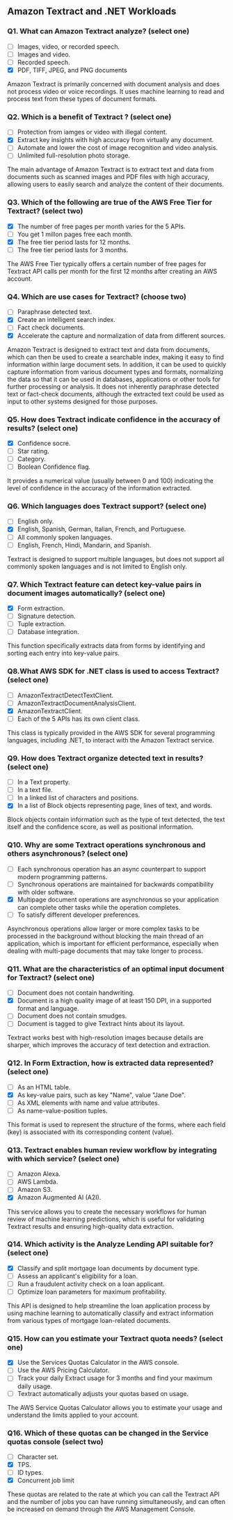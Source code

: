## Amazon Textract and .NET Workloads

### Q1. What can Amazon Textract analyze? (select one)

- [ ] Images, video, or recorded speech.
- [ ] Images and video.
- [ ] Recorded speech.
- [x] PDF, TIFF, JPEG, and PNG documents

Amazon Textract is primarily concerned with document analysis and does not process video or voice recordings. It uses machine learning to read and process text from these types of document formats.

### Q2. Which is a benefit of Textract ? (select one)

- [ ] Protection from iamges or video with illegal content.
- [x] Extract key insights with high accuracy from virtually any document.
- [ ] Automate and lower the cost of image recognition and video analysis.
- [ ] Unlimited full-resolution photo storage.

The main advantage of Amazon Textract is to extract text and data from documents such as scanned images and PDF files with high accuracy, allowing users to easily search and analyze the content of their documents.

### Q3. Which of the following are true of the AWS Free Tier for Textract? (select two)

- [x] The number of free pages per month varies for the 5 APIs.
- [ ] You get 1 millon pages free each month.
- [x] The free tier period lasts for 12 months.
- [ ] The free tier period lasts for 3 months.

The AWS Free Tier typically offers a certain number of free pages for Textract API calls per month for the first 12 months after creating an AWS account.

### Q4. Which are use cases for Textract? (choose two)

- [ ] Paraphrase detected text.
- [x] Create an intelligent search index.
- [ ] Fact check documents.
- [x] Accelerate the capture and normalization of data from different sources.

Amazon Textract is designed to extract text and data from documents, which can then be used to create a searchable index, making it easy to find information within large document sets. In addition, it can be used to quickly capture information from various document types and formats, normalizing the data so that it can be used in databases, applications or other tools for further processing or analysis. It does not inherently paraphrase detected text or fact-check documents, although the extracted text could be used as input to other systems designed for those purposes.

### Q5. How does Textract indicate confidence in the accuracy of results? (select one)

- [x] Confidence socre.
- [ ] Star rating.
- [ ] Category.
- [ ] Boolean Confidence flag.

It provides a numerical value (usually between 0 and 100) indicating the level of confidence in the accuracy of the information extracted.

### Q6. Which languages does Textract support? (select one)

- [ ] English only.
- [x] English, Spanish, German, Italian, French, and Portuguese.
- [ ] All commonly spoken languages.
- [ ] English, French, Hindi, Mandarin, and Spanish.

Textract is designed to support multiple languages, but does not support all commonly spoken languages and is not limited to English only.

### Q7. Which Textract feature can detect key-value pairs in document images automatically? (select one)

- [x] Form extraction. 
- [ ] Signature detection.
- [ ] Tuple extraction.
- [ ] Database integration.

This function specifically extracts data from forms by identifying and sorting each entry into key-value pairs.

### Q8.What AWS SDK for .NET class is used to access Textract? (select one)

- [ ] AmazonTextractDetectTextClient.
- [ ] AmazonTextractDocumentAnalysisClient.
- [x] AmazonTextractClient.
- [ ] Each of the 5 APIs has its own client class.

This class is typically provided in the AWS SDK for several programming languages, including .NET, to interact with the Amazon Textract service.

### Q9. How does Textract organize detected text in results? (select one)

- [ ] In a Text property.
- [ ] In a text file.
- [ ] In a linked list of characters and positions.
- [x] In a list of Block objects representing page, lines of text, and words.

Block objects contain information such as the type of text detected, the text itself and the confidence score, as well as positional information.

### Q10. Why are some Textract operations synchronous and others asynchronous? (select one)

- [ ] Each synchronous operation has an async counterpart to support modern programming patterns.
- [ ] Synchronous operations are maintained for backwards compatibility with older software.
- [x] Multipage document operations are asynchronous so your application can complete other tasks while the operation completes.
- [ ] To satisfy different developer preferences.

Asynchronous operations allow larger or more complex tasks to be processed in the background without blocking the main thread of an application, which is important for efficient performance, especially when dealing with multi-page documents that may take longer to process.

### Q11. What are the characteristics of an optimal input document for Textract? (select one)

- [ ] Document does not contain handwriting.
- [x] Document is a high quality image of at least 150 DPI, in a supported format and language.
- [ ] Document does not contain smudges.
- [ ] Document is tagged to give Textract hints about its layout.

Textract works best with high-resolution images because details are sharper, which improves the accuracy of text detection and extraction.

### Q12. In Form Extraction, how is extracted data represented? (select one)

- [ ] As an HTML table.
- [x] As key-value pairs, such as key "Name", value "Jane Doe".
- [ ] As XML elements with name and value attributes.
- [ ] As name-value-position tuples.

This format is used to represent the structure of the forms, where each field (key) is associated with its corresponding content (value).

### Q13. Textract enables human review workflow by integrating with which service? (select one)

- [ ] Amazon Alexa.
- [ ] AWS Lambda.
- [ ] Amazon S3.
- [x] Amazon Augmented AI (A2I).

This service allows you to create the necessary workflows for human review of machine learning predictions, which is useful for validating Textract results and ensuring high-quality data extraction.

### Q14. Which activity is the Analyze Lending API suitable for? (select one)

- [x] Classify and split mortgage loan documents by document type.
- [ ] Assess an applicant's eligibility for a loan.
- [ ] Run a fraudulent activity check on a loan applicant.
- [ ] Optimize loan parameters for maximum profitability.

This API is designed to help streamline the loan application process by using machine learning to automatically classify and extract information from various types of mortgage loan-related documents.

### Q15. How can you estimate your Textract quota needs? (select one)

- [x] Use the Services Quotas Calculator in the AWS console.
- [ ] Use the AWS Pricing Calculator.
- [ ] Track your daily Extract usage for 3 months and find your maximum daily usage.
- [ ] Textract automatically adjusts your quotas based on usage.

The AWS Service Quotas Calculator allows you to estimate your usage and understand the limits applied to your account.

### Q16. Which of these quotas can be changed in the Service quotas console (select two)

- [ ] Character set.
- [x] TPS.
- [ ] ID types.
- [x] Concurrent job limit

These quotas are related to the rate at which you can call the Textract API and the number of jobs you can have running simultaneously, and can often be increased on demand through the AWS Management Console.